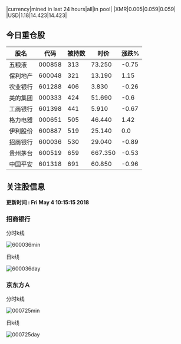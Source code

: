 |currency|mined in last 24 hours|all|in pool|
|XMR|0.005|0.059|0.059|
|USD|1.18|14.423|14.423|

## 今日重仓股 

|股名|代码|被持数|时价|涨跌%|
|---|---|---|---|---|
|五粮液|000858|313|73.250|-0.75|
|保利地产|600048|321|13.190|1.15|
|农业银行|601288|406|3.830|-0.26|
|美的集团|000333|424|51.690|-0.6|
|工商银行|601398|441|5.910|-0.67|
|格力电器|000651|505|46.440|1.42|
|伊利股份|600887|519|25.140|0.0|
|招商银行|600036|530|29.040|-0.89|
|贵州茅台|600519|659|667.350|-0.53|
|中国平安|601318|691|60.850|-0.96|

## 关注股信息
**更新时间 : Fri May  4 10:15:15 2018**
### 招商银行 
分时k线

![600036min](http://image.sinajs.cn/newchart/min/n/sh600036.gif)

日k线

![600036day](http://image.sinajs.cn/newchart/daily/n/sh600036.gif)

### 京东方Ａ 
分时k线

![000725min](http://image.sinajs.cn/newchart/min/n/sz000725.gif)

日k线

![000725day](http://image.sinajs.cn/newchart/daily/n/sz000725.gif)
